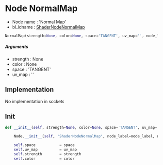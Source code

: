 # Node NormalMap

- Node name : 'Normal Map'
- bl_idname : [ShaderNodeNormalMap](https://docs.blender.org/api/current/bpy.types.ShaderNodeNormalMap.html)


``` python
NormalMap(strength=None, color=None, space='TANGENT', uv_map='', node_label=None, node_color=None)
```
##### Arguments

- strength : None
- color : None
- space : 'TANGENT'
- uv_map : ''

## Implementation

No implementation in sockets

## Init

``` python
def __init__(self, strength=None, color=None, space='TANGENT', uv_map='', node_label=None, node_color=None):

    Node.__init__(self, 'ShaderNodeNormalMap', node_label=node_label, node_color=node_color)

    self.space           = space
    self.uv_map          = uv_map
    self.strength        = strength
    self.color           = color
```
